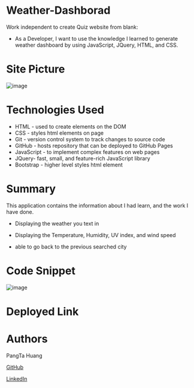# Weather-Dashborad 
Work independent to create Quiz website from blank:

- As a Developer, I want to use the knowledge I learned to generate weather dashboard by using JavaScript, JQuery, HTML, and CSS.

# Site Picture
![image](https://user-images.githubusercontent.com/87446864/148864872-2b595bb3-10be-4315-8b5e-eb47802f90ae.png)

# Technologies Used
- HTML - used to create elements on the DOM
- CSS - styles html elements on page
- Git - version control system to track changes to source code
- GitHub - hosts repository that can be deployed to GitHub Pages
- JavaScript -  to implement complex features on web pages
- JQuery- fast, small, and feature-rich JavaScript library
- Bootstrap  - higher level styles html element

# Summary
This application contains the information about I had learn, and the work I have done.

- Displaying the weather you text in

- Displaying the Temperature, Humidity, UV index, and wind speed 

- able to go back to the previous searched city

# Code Snippet
![image](https://user-images.githubusercontent.com/87446864/148864272-a4542f93-69f5-492e-af7e-3fa4d0e36ef1.png)


# Deployed Link

# Authors
PangTa Huang


<a href ="https://github.com/willyhuang18/HomeWork">GitHub</a>


<a href ="https://www.linkedin.com/feed/">LinkedIn</a>
